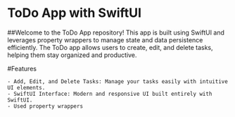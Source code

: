# ToDo App with SwiftUI

##Welcome to the ToDo App repository! This app is built using SwiftUI and leverages property wrappers to manage state and data persistence efficiently. The ToDo app allows users to create, edit, and delete tasks, helping them stay organized and productive.

#Features

    - Add, Edit, and Delete Tasks: Manage your tasks easily with intuitive UI elements.
    - SwiftUI Interface: Modern and responsive UI built entirely with SwiftUI.
    - Used property wrappers
